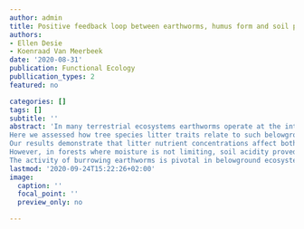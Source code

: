 ```yaml
---
author: admin
title: Positive feedback loop between earthworms, humus form and soil pH reinforces earthworm abundance in European forests
authors:
- Ellen Desie
- Koenraad Van Meerbeek
date: '2020-08-31'
publication: Functional Ecology
publlication_types: 2
featured: no

categories: []
tags: []
subtitle: ''
abstract: 'In many terrestrial ecosystems earthworms operate at the interface between plants and soil. As ecosystem engineers, they affect key ecosystem functions such as decomposition, nutrient cycling and bioturbation. Their incidence and abundance depends on several soil properties, yet simultaneously they also impact soil properties themselves. The existence of a positive feedback loop in which earthworm activity maintains their own niche ‐ by promoting turnover rate in the forest floor, thereby increasing topsoil pH and creating suitable living conditions for themselves ‐ has been suggested before, yet lacks supporting evidence.
Here we assessed how tree species litter traits relate to such belowground interactions in forests across Europe. Specifically, we hypothesized a belowground feedback loop between burrowing earthworm biomass, humus form and pH, affected by litter quality. We tested this hypothesis by means of structural equation modelling.
Our results demonstrate that litter nutrient concentrations affect both burrowing and litter dwelling earthworm biomass, which in turn directly impact humus form and indirectly soil pH. At a continental scale, i.e. including all edaphic conditions, soil pH did not feed into earthworm biomass nor could we link leaf structural recalcitrance (e.g. lignin) or functional diversity to belowground interactions.
However, in forests where moisture is not limiting, soil acidity proved an important factor determining the context of belowground interactions. Therefore, we were able to confirm the hypothesized feedback loop for forest ecosystems with soil pH ≤ 5. In calcareous and/or periodically dry forests, other factors than soil chemistry and litter quality became determinant for earthworm biomass.
The activity of burrowing earthworms is pivotal in belowground ecosystem functioning of mesic forest soils, impacting litter accumulation and forest floor conditions aboveground, the pH and nutrient status belowground and ultimately their own living conditions. This highlights earthworm bioturbation as a key mechanism for understanding plant soil‐interactions in forests.'
lastmod: '2020-09-24T15:22:26+02:00'
image:
  caption: ''
  focal_point: ''
  preview_only: no

---
```

